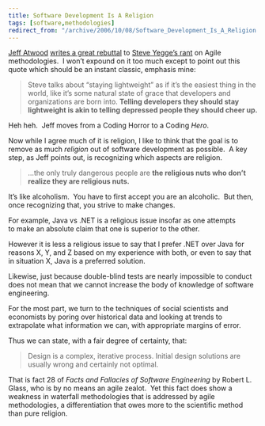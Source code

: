 ```yaml
---
title: Software Development Is A Religion
tags: [software,methodologies]
redirect_from: "/archive/2006/10/08/Software_Development_Is_A_Religion.aspx/"
---
```


[Jeff Atwood](http://www.codinghorror.com/blog/ "Coding Horror") [writes a great rebuttal](http://www.codinghorror.com/blog/archives/000699.html "Software Development: It’s a Religion")
to [Steve Yegge’s rant](http://steve-yegge.blogspot.com/2006/10/egomania-itself.html "Egomania Itself") on Agile methodologies.  I won’t expound on it too much except to point out this quote which should be an instant classic, emphasis mine:

> Steve talks about “staying lightweight” as if it’s the easiest thing
> in the world, like it’s some natural state of grace that developers
> and organizations are born into. **Telling developers they should stay
> lightweight is akin to telling depressed people they should cheer
> up.**

Heh heh.  Jeff moves from a Coding Horror to a Coding *Hero*.

Now while I agree much of it is religion, I like to think that the goal
is to remove as much *religion* out of software development as
possible.  A key step, as Jeff points out, is recognizing which aspects
are religion.

> ...the only truly dangerous people are **the religious nuts who don’t
> realize they are religious nuts.**

It’s like alcoholism.  You have to first accept you are an alcoholic. 
But then, once recognizing that, you strive to make changes.

For example, Java vs .NET is a religious issue insofar as one attempts
to make an absolute claim that one is superior to the other. 

However it is less a religious issue to say that I prefer .NET over Java
for reasons X, Y, and Z based on my experience with both, or even to say
that in situation X, Java is a preferred solution.

Likewise, just because double-blind tests are nearly impossible to
conduct does not mean that we cannot increase the body of knowledge of
software engineering. 

For the most part, we turn to the techniques of social scientists and
economists by poring over historical data and looking at trends to
extrapolate what information we can, with appropriate margins of error. 

Thus we can state, with a fair degree of certainty, that:

> Design is a complex, iterative process. Initial design solutions are
> usually wrong and certainly not optimal.

That is fact 28 of *Facts and Fallacies of Software Engineering* by
Robert L. Glass, who is by no means an agile zealot.  Yet this fact does
show a weakness in waterfall methodologies that is addressed by agile
methodologies, a differentiation that owes more to the scientific method
than pure religion.
